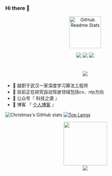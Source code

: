 ### Hi there 👋
<p align="center">
 <img width="100px" src="https://res.cloudinary.com/anuraghazra/image/upload/v1594908242/logo_ccswme.svg" align="center" alt="GitHub Readme Stats" />
</p>
<span > <div align="center"><img src="https://img.shields.io/badge/-python-E34F26?style=flat-square&logo=python&logoColor=white" /> <img src="https://img.shields.io/badge/-Jupyter-1572B6?style=flat-square&logo=jupyter" /> <img src="https://img.shields.io/badge/-HTML5-oringe?style=flat-square&logo=html5" /> </div></span>

<h1 align="center"> <a href="https://sunguoqi.com/"> <img src="https://readme-typing-svg.herokuapp.com/?lines=console.log(%22Hello%2C%20World!%22);qzpzd同学祝您今天愉快!&center=true&size=27"> </a> </h1>

- 🔭 就职于武汉一家深度学习算法工程师
- 🌱 目前正在研究自动驾驶领域包括cv、nlp方向
- 👯 公众号『 科技之源 』
- 🤔 博客 『 [个人博客](https://qzpzd.github.io/myblog/) 』

![Christmas's GitHub stats](https://github-readme-stats.vercel.app/api?username=qzpzd&show_icons=true&theme=tokyonight)
[![Top Langs](https://github-readme-stats.vercel.app/api/top-langs/?username=qzpzd&layout=compact)](https://github.com/Christmas/github-readme-stats)

<div align="center"> <img height="137px" src="https://github-readme-stats.vercel.app/api?username=qzpzd&hide_title=true&hide_border=true&show_icons=trueline_height=21&text_color=000&icon_color=000&bg_color=0,ea6161,ffc64d,fffc4d,52fa5a&theme=graywhite" /> </div>
<div align="center"> <img src="https://github-readme-stats.vercel.app/api/top-langs/?username=qzpzd&hide_title=true&hide_border=true&layout=compact&langs_count=6&text_color=000&icon_color=fff&bg_color=0,52fa5a,4dfcff,c64dff&theme=graywhite" /> </div>



